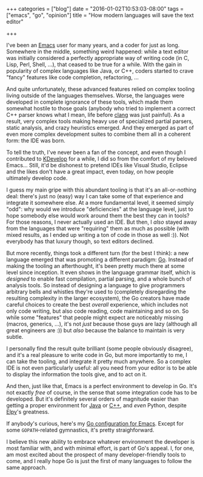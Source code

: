 +++
categories = ["blog"]
date = "2016-01-02T10:53:03-08:00"
tags = ["emacs", "go", "opinion"]
title = "How modern languages will save the text editor"

+++

I've been an [Emacs](https://www.gnu.org/software/emacs/) user for many years,
and a coder for just as long. Somewhere in the middle, something weird
happened: while a text editor was initially considered a perfectly appropriate
way of writing code (in C, Lisp, Perl, Shell, ...), that ceased to be true for
a while. With the gain in popularity of complex languages like Java, or C++,
coders started to crave "fancy" features like code completion, refactoring, ...

And quite unfortunately, these advanced features relied on complex tooling
living outside of the languages themselves. Worse, the languages were developed
in complete ignorance of these tools, which made them somewhat hostile to those
goals (anybody who tried to implement a correct C++ parser knows what I mean,
life before [clang](http://clang.llvm.org/) was just painful). As a result,
very complex tools making heavy use of specialized partial parsers, static
analysis, and crazy heuristics emerged. And they emerged as part of even more
complex development suites to combine them all in a coherent form: the IDE
was born.

To tell the truth, I've never been a fan of the concept, and even though
I contributed to [KDevelop](https://www.kdevelop.org/) for a while, I did so
from the comfort of my beloved Emacs... Still, it'd be dishonest to pretend
IDEs like Visual Studio, Eclipse and the likes don't have a great impact, even
today, on how people ultimately develop code.

I guess my main gripe with this abundant tooling is that it's an all-or-nothing
deal: there's just no (easy) way I can take some of that experience and
integrate it somewhere else. At a more fundamental level, it seemed simply
"odd": why would we introduce "deficiencies" at the language level, just to
hope somebody else would work around them the best they can in tools?
For those reasons, I never actually used an IDE. But then, I *also* stayed away
from the languages that were "requiring" them as much as possible (with mixed
results, as I ended up writing a ton of code in those as well :)). Not
everybody has that luxury though, so text editors declined.

But more recently, things took a different turn (for the best I think): a new
language emerged that was promoting a different paradigm:
[Go](https://golang.org/).  Instead of making the tooling an afterthought, it's
been pretty much there at some level since inception. It even shows in the
language grammar itself, which is *designed* to enable fast compilation,
partial parsing, and a whole bunch of analysis tools. So instead of designing
a language to give programmers arbitrary bells and whistles they're used to
(completely disregarding the resulting complexity in the larger ecosystem), the
Go creators have made careful choices to create the best *overall* experience,
which includes not only code writing, but also code reading, code maintaining
and so on. So while some "features" that people might expect are noticeably
missing (macros, generics, ...), it's not *just* because those guys are lazy
(although all great engineers are :)) but *also* because the balance to maintain
is very subtle.

I personally find the result quite brilliant (some people obviously disagree),
and it's a real pleasure to write code in Go, but more importantly to me, I can
take the tooling, and integrate it pretty much anywhere. So a complex IDE is
not even particularly useful: all you need from your editor is to be able to
display the information the tools give, and to act on it.

And then, just like that, Emacs is a perfect environment to develop in Go. It's
not exactly *free* of course, in the sense that some integration code has to be
developed. But it's definitely several orders of magnitude easier than getting
a proper environment for
[Java](http://www.emacswiki.org/emacs/JavaDevelopmentEnvironment) or
[C++](http://tuhdo.github.io/c-ide.html), and *even* Python, despite
[Elpy](https://elpy.readthedocs.org/en/latest/)'s greatness.

If anybody's curious, here's my
[Go configuration for Emacs](https://github.com/sigma/dotemacs/blob/master/lisp/config/go-config.el). Except
for some `GOPATH`-related gymnastics, it's pretty straighforward.

I believe this new ability to embrace whatever environment the developer is
most familiar with, and with minimal effort, is part of Go's appeal. I, for
one, am most excited about the prospect of many developer-friendly tools to
come, and I really hope Go is just the first of many languages to follow the
same approach.

